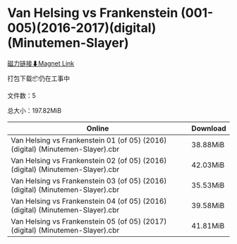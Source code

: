 # Van Helsing vs Frankenstein (001-005)(2016-2017)(digital)(Minutemen-Slayer)

[磁力链接⬇Magnet Link](magnet:?xt=urn:btih:d029aa147002939e89d02abc9ffdf660ca84d60c&dn=Van%20Helsing%20vs%20Frankenstein%20%28001-005%29%282016-2017%29%28digital%29%28Minutemen-Slayer%29)

打包下载📦仍在工事中

文件数：5

总大小：197.82MiB

Online | Download
--- | ---
Van Helsing vs Frankenstein 01 (of 05) (2016) (digital) (Minutemen-Slayer).cbr | 38.88MiB
Van Helsing vs Frankenstein 02 (of 05) (2016) (digital) (Minutemen-Slayer).cbr | 42.03MiB
Van Helsing vs Frankenstein 03 (of 05) (2016) (digital) (Minutemen-Slayer).cbr | 35.53MiB
Van Helsing vs Frankenstein 04 (of 05) (2016) (digital) (Minutemen-Slayer).cbr | 39.58MiB
Van Helsing vs Frankenstein 05 (of 05) (2017) (digital) (Minutemen-Slayer).cbr | 41.81MiB
